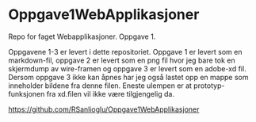 # Oppgave1WebApplikasjoner
Repo for faget Webapplikasjoner. Oppgave 1.

Oppgavene 1-3 er levert i dette repositoriet. Oppgave 1 er levert som en markdown-fil, oppgave 2 er levert som en png fil hvor jeg bare tok en skjermdump av wire-framen
og oppgave 3 er levert som en adobe-xd fil. Dersom oppgave 3 ikke kan åpnes har jeg også lastet opp en mappe som inneholder bildene fra denne filen. Eneste ulempen er at
prototyp-funksjonen fra xd.filen vil ikke være tilgjengelig da.

https://github.com/RSanlioglu/Oppgave1WebApplikasjoner
